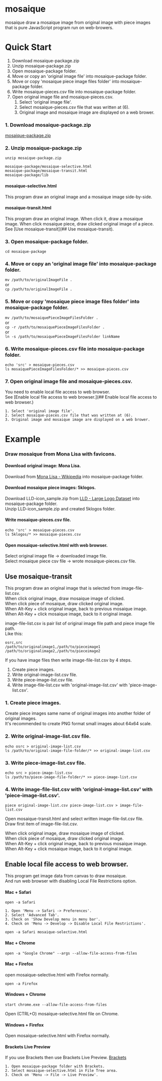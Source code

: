 # mosaique

mosaique draw a mosaique image from original image with piece images that is pure JavasScript program run on web-browers.


Quick Start
===========

1. Download mosaique-package.zip
2. Unzip mosaique-package.zip
3. Open mosaique-package folder.
4. Move or copy an 'original image file' into mosaique-package folder.
5. Move or copy 'mosaique piece image files folder' into mosaique-package folder.
6. Write mosaique-pieces.csv file into mosaique-package folder.
7. Open original image file and mosaique-pieces.csv.
	1. Select 'original image file'.
	2. Select mosaique-pieces.csv file that was written at (6).
	3. Original image and mosaique image are displayed on a web brower.


### 1. Download mosaique-package.zip


[mosaique-package.zip](https://github.com/matuntosh/mosaique/raw/master/mosaique-package.zip)


### 2. Unzip mosaique-package.zip


```
unzip mosaique-package.zip

mosaique-package/mosaique-selective.html
mosaique-package/mosaique-transit.html
mosaique-package/lib
```

#### mosaique-selective.html
This program draw an original image and a mosaique image side-by-side.  

#### mosaique-transit.html
This program draw an original image. When click it, draw a mosaique image. When click mosaique piece, draw clicked original image of a piece.  
See [Use mosaique-transit](## Use mosaique-transit).


### 3. Open mosaique-package folder.

`cd mosaique-package`


### 4. Move or copy an 'original image file' into mosaique-package folder.

`mv /path/to/originalImageFile .`  
or  
`cp /path/to/originalImageFile .`


### 5. Move or copy 'mosaique piece image files folder' into mosaique-package folder.

`mv /path/to/mosaiquePieceImageFilesFolder .`  
or  
`cp -r /path/to/mosaiquePieceImageFilesFolder .`  
or  
`ln -s /path/to/mosaiquePieceImageFilesFolder linkName`


### 6. Write mosaique-pieces.csv file into mosaique-package folder.

```
echo 'src' > mosaique-pieces.csv
ls mosaiquePieceImageFilesFolder/* >> mosaique-pieces.csv
```


### 7. Open original image file and mosaique-pieces.csv.

You need to enable local file access to web browser.  
See [Enable local file access to web browser.](## Enable local file access to web browser.)

	1. Select 'original image file'.
	2. Select mosaique-pieces.csv file that was written at (6).
	3. Original image and mosaique image are displayed on a web brower.


Example
=======

### Draw mosaique from Mona Lisa with favicons.

#### Download original image: Mona Lisa.  

Download from [Mona Lisa - Wikipedia](https://en.wikipedia.org/wiki/Mona_Lisa) into mosaique-package folder.

#### Download mosaique piece images: 5klogos.

Download LLD-icon_sample.zip from [LLD - Large Logo Dataset](https://data.vision.ee.ethz.ch/sagea/lld/) into mosaique-package folder.  
Unzip LLD-icon_sample.zip and created 5klogos folder.

#### Write mosaique-pieces.csv file.

```
echo 'src' > mosaique-pieces.csv
ls 5klogos/* >> mosaique-pieces.csv
```

#### Open mosaique-selective.html with web browser.

Select original image file -> downloaded image file.  
Select mosaique piece csv file -> wrote mosaique-pieces.csv file.



## Use mosaique-transit

This program draw an original image that is selected from image-file-list.csv.  
When click original image, draw mosaique image of clicked.  
When click piece of mosaique, draw clicked original image.  
When Alt-Key + click original image, back to previous mosaique image.  
When Alt-Key + click mosaique image, back to it original image.

image-file-list.csv is pair list of original image file path and piece image file path.  
Like this:

```
osrc,src
/path/to/originalimage1,/path/to/pieceimage1
/path/to/originalimage2,/path/to/pieceimage2
```

If you have image files then write image-file-list.csv by 4 steps.

1. Create piece images.
2. Write original-image-list.csv file.
3. Write piece-image-list.csv file.
4. Write image-file-list.csv with 'original-image-list.csv' with 'piece-image-list.csv'.

### 1. Create piece images.

Create piece images same name of original images into another folder of original images.  
It's recommended to create PNG format small images about 64x64 scale.

### 2. Write original-image-list.csv file.

```
echo osrc > original-image-list.csv
ls /path/to/original-image-file-folder/* >> original-image-list.csv
```

### 3. Write piece-image-list.csv file.

```
echo src > piece-image-list.csv
ls /path/to/piece-image-file-folder/* >> piece-image-list.csv
```

### 4. Write image-file-list.csv with 'original-image-list.csv' with 'piece-image-list.csv'.

```
piece original-image-list.csv piece-image-list.csv > image-file-list.csv
```

Open mosaique-transit.html and select written image-file-list.csv file.  
Draw first item of image-file-list.csv.  

When click original image, draw mosaique image of clicked.  
When click piece of mosaique, draw clicked original image.  
When Alt-Key + click original image, back to previous mosaique image.  
When Alt-Key + click mosaique image, back to it original image.



## Enable local file access to web browser.

This program get image data from canvas to draw mosaique.  
And run web browser with disabling Local File Restrictions option.

#### Mac + Safari

`open -a Safari`

	1. Open 'Menu -> Safari -> Preferences'.
	2. Select 'Advanced Tab'.
	3. Check on 'Show Develop menu in menu bar'.
	4. Check on 'Menu -> Develop -> Disable Local File Restrictions'.

`open -a Safari mosaique-selective.html`

#### Mac + Chrome

`open -a "Google Chrome" --args --allow-file-access-from-files`

#### Mac + Firefox

open mosaique-selective.html with Firefox normally.  

`open -a Firefox`


#### Windows + Chrome

```
start chrome.exe --allow-file-access-from-files
```

Open (CTRL+O) mosaique-selective.html file on Chrome.


#### Windows + Firefox

Open mosaique-selective.html with Firefox normally.


#### Brackets Live Preview

If you use Brackets then use Brackets Live Preview.
[Brackets](http://brackets.io/)
	
	1. Open mosaique-package folder with Brackets.
	2. Select mosaique-selective.html in File Tree area.
	3. Check on 'Menu -> File -> Live Preview'.